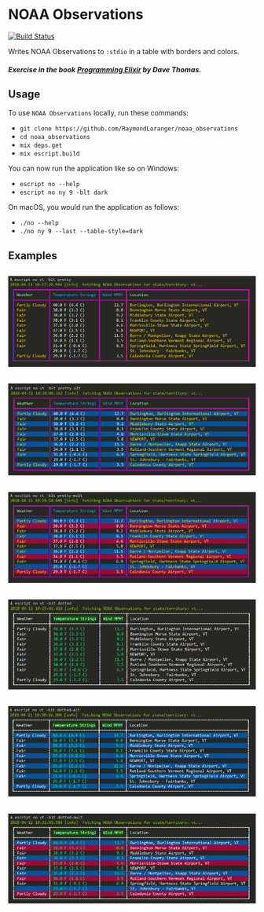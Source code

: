 # NOAA Observations

[![Build Status](https://travis-ci.org/RaymondLoranger/noaa_observations.svg?branch=master)](https://travis-ci.org/RaymondLoranger/noaa_observations)

Writes NOAA Observations to `:stdio` in a table with borders and colors.

##### Exercise in the book [Programming Elixir](https://pragprog.com/book/elixir16/programming-elixir-1-6) by Dave Thomas.

## Usage

To use `NOAA Observations` locally, run these commands:

  - `git clone https://github.com/RaymondLoranger/noaa_observations`
  - `cd noaa_observations`
  - `mix deps.get`
  - `mix escript.build`

You can now run the application like so on Windows:

  - `escript no --help`
  - `escript no ny 9 -blt dark`

On macOS, you would run the application as follows:

  - `./no --help`
  - `./no ny 9 --last --table-style=dark`

## Examples
## ![pretty](images/pretty.png)
## ![pretty_alt](images/pretty_alt.png)
## ![pretty_mult](images/pretty_mult.png)
## ![dotted](images/dotted.png)
## ![dotted_alt](images/dotted_alt.png)
## ![dotted_mult](images/dotted_mult.png)
